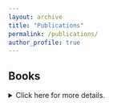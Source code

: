 ```yaml
---
layout: archive
title: "Publications"
permalink: /publications/
author_profile: true
---
```

## Books
<details>
	<summary>Click here for more details.</summary>
	
<h3><a target="_blank" href="/images/paradoxefrancaiscover.jpg"><img src="/images/paradoxefrancaiscover.jpg" alt="Cover image for 'Le paradoxe français'" title="Click here for larger image" width="200" height="200" style="float:right;margin:0px 0px 10px 10px" ></a><span style="font-style: italic;">Le paradoxe français : une nouvelle histoire de la France contemporaine </span>(Markus Haller, 2025)</h3>

<p>Dans cette traduction remaniée et mise à jour du livre que j’ai publié avec Polity, je développe une interprétation novatrice de l'histoire contemporaine de la France. Plutôt que de présenter la France comme une nation unifiée, je m'attarde sur les tensions, les déceptions et les divisions qui caractérisent le présent des Français.</p>

<p>De la défaite calamiteuse face aux armées hitlériennes en 1940 jusqu’aux spectaculaires manifestations des gilets jaunes, j'explore les contradictions qui ont façonné l’histoire de la France au cours des quatre-vingts dernières années. Il ressort de cet analyse l’image d’une nation qui s’efforce de concilier ses valeurs politiques fondamentales avec les réalités d’une société diversifiée.</p>

<p>Le livre est disponible en librairie ou en suivant un des nombreux liens vers des librairies en ligne sur <a href="https://www.markushaller.com/livre/id/63/Emile+Chabal%2C+Le+paradoxe+fran%C3%A7ais" target="_blank">le site de l'éditeur</a>.</p>

<h3><a target="_blank" href="/images/statesofignorance.jpg"><img src="/images/statesofignorance.jpg" alt="Cover image for 'States of Ignorance'" title="Click here for larger image" width="200" height="200" style="float:left;margin:0px 10px 10px 0px" ></a><span style="font-style: italic;">States of Ignorance: Governing Irregular Migrants in Western Europe </span>(Cambridge University Press, 2023) (co-edited with Christina Boswell)</h3>

<p>Much attention has been focused on how states produce knowledge about the people they govern; far less has been written about those aspects of society that states choose to keep obscure. In this book, we explore this understudied dimension of state power by focusing on the way that Western European states have attempted to handle one of the most contested social issues of our day: the governance of irregular migrants.</p>

<p>We develop a theory of 'state ignorance', setting out three complementary ways of understanding such oversights: ignorance as omission, ignorance as strategy, and ignorance as ascription. We then examine how these different forms of ignorance have affected state monitoring and control of irregular migrants from the 1960s to the present day across France, Germany and the United Kingdom. Our findings upend dominant approaches, which tend to assume that states are preoccupied with producing knowledge about their populations. We argue, instead, that states have actually been keen to sustain ignorance about their unauthorised populations.</p>

<p>You can visit the <a href="https://www.cambridge.org/gb/universitypress/subjects/politics-international-relations/comparative-politics/states-ignorance-governing-irregular-migrants-western-europe?format=HB" target="_blank">book's website</a> and you can <a href="https://doi.org/10.1017/9781009410199" target="_blank">get online access to the e-book via Cambridge Core</a>. The book is also available at <a target="_blank" href="https://www.amazon.co.uk/States-Ignorance-Governing-Irregular-Migrants/dp/1009410180/">Amazon (UK)</a> and most other international booksellers.</p>

<h3><a target="_blank" href="/images/francecover.jpg"><img src="/images/francecover.jpg" title="Click here for larger image" alt="Cover image for 'France'" width="200" height="200" style="float:right;margin:0px 0px 10px 10px"></a><span style="font-style: italic;">France </span>(Polity Press, 2020)</h3>

<p>This book is an introduction to French history since 1940, organised around six thematic and chronological chapters. Starting from the idea that France is a "paradoxical" nation, it looks at a number of contradictions within recent French history, including the tension between defeat and resistance, state and citizen, and colonialism and anti-colonialism.</p>

<p>You can hear me talk more about the book on the <a target="_blank" href="https://newbooksnetwork.com/france">New Books in French Studies podcast</a> with Roxanne Panchasi and at <a target="_blank" href="http://frenchhistorysociety.co.uk/blog/?p=2515">my online book launch event</a> at the Institute of Historical Research in London. There have also been two review forums on the book on the Tocqueville21 website (with contributions by <a target="_blank" href="https://tocqueville21.com/focus/paradoxes-of-france/">Art Goldhammer</a>, <a target="_blank" href="https://tocqueville21.com/focus/la-tache-de-lhistorien/">Emmanuel Jousse</a>, and a <a target="_blank" href="https://tocqueville21.com/focus/lembarras-du-choix/">response by me</a>) and in the journal <a target="_blank" href="https://www.tandfonline.com/toc/cmcf20/29/3"><span style="font-style: italic;">Modern and Contemporary France</span></a> (with contributions by Minayo Nasiali, David Lees, and Evan Spritzer).</p>

<p>You can buy the book <a href="https://politybooks.com/bookdetail/?isbn=9781509530014" target="_blank">directly from the publisher</a> or at <a target="_blank" href="https://www.amazon.co.uk/France-Polity-Histories-Emile-Chabal/dp/1509530029/">Amazon (UK)</a>, <a target="_blank" href="https://www.amazon.com/France-Polity-Histories-Emile-Chabal/dp/1509530029/">Amazon (USA)</a> and <a target="_blank" href="https://www.amazon.fr/France-Polity-Histories-Emile-Chabal/dp/1509530029/"> Amazon (France)</a>. A <a target="_blank" href="https://liberus.com.tr/kitap/fransa/">Turkish translation of the book</a> appeared with Liberus in 2025. For details of the revised French translation of the book, see above.</p>

<h3><a target="_blank" href="/images/divrep.jpg"><img src="/images/divrep.jpg" alt="Cover image for 'A Divided Republic'" title="Click here for larger image" width="200" height="200" style="float:left;margin:0px 10px 10px 0px" ></a><span style="font-style: italic;">A Divided Republic: nation, state and citizenship in contemporary France </span>(Cambridge University Press, 2015)</h3>

<p>Based on an original and sophisticated historical interpretation of contemporary French political culture, this book shows how passionate debates over citizenship, immigration, colonial memory, the reform of the state and the historiography of modern France have galvanised the French elite and created new spaces for discussion and disagreement. Over time, these debates have coalesced around two political languages - republicanism and liberalism - both of which structure the historical imagination and the symbolic vocabulary of French political actors. In the twenty-first century, these two political languages have become the central battleground of contemporary French politics.</p>

<p>An easy way to get a sense of what the book is about is to <a target="_blank" href="http://newbooksnetwork.com/emile-chabal-a-divided-republic-nation-state-and-citizenship-in-contemporary-france-cambridge-up-2015/">listen to my New Books in French Studies podcast</a>. Alternatively, you can read <a target="_blank" href="/files/jpriforum.pdf">a review forum on the book in the <span style="font-style: italic;">Journal of Politics, Religion and Ideology</span></a> or listen to a podcast of the main book launch event I did at the <a target="_blank" href="http://frenchhistorysociety.co.uk/blog/?p=633">Institute of Historical Research in London</a>. J'ai discut&eacute; de mon livre en fran&ccedil;ais <a target="_blank" href="https://www.youtube.com/watch?v=tE3vSh8AnBE">&agrave; la Fondation Jean Jaur&egrave;s</a>.</p>

<p>You can visit the <a href="http://www.cambridge.org/gb/academic/subjects/history/twentieth-century-european-history/divided-republic-nation-state-and-citizenship-contemporary-france?format=PB" target="_blank">book's website</a> and you can <a href="https://doi.org/10.1017/CBO9781107447936" target="_blank">get online access to the e-book via Cambridge Core</a>. The book is also available at <a target="_blank" href="https://www.amazon.co.uk/Divided-Republic-Nation-Citizenship-Contemporary/dp/1107692873">Amazon (UK)</a>, <a target="_blank" href="https://www.amazon.com/Divided-Republic-Nation-Citizenship-Contemporary/dp/1107692873">Amazon (USA)</a> and <a target="_blank" href="https://www.amazon.fr/Divided-Republic-Nation-Citizenship-Contemporary/dp/1107692873"> Amazon (France)</a>.</p>

<h3><a target="_blank" href="/images/france1970s.jpg"><img src="/images/france1970s.jpg" alt="Cover image for 'France since the 1970s'" title="Click here for larger image" width="200" height="200" style="float:right;margin:0px 0px 10px 10px"></a><span style="font-style: italic;">France since the 1970s: history, politics and memory in an age of uncertainty </span>(Bloomsbury Academic, 2014) (edited)</h3>

<p>How have the French reimagined the revolutionary, republican and reactionary ideologies that have been so crucial to their history? How has the arrival of hundreds of thousands of postcolonial migrants transformed politics? These are just some of the questions at the heart of this book. With contributions from leading specialists on topics as varied as the legacy of empire and neo-liberalism, it explores how the French have dealt with the pervasive sense of uncertainty that has become a defining feature of contemporary European politics.</p>

<p>Contributors to this volume include: Pascal Perrineau, Jim Shields, Nick Hewlett, Christophe Prochasson, Yann Scioldo-Z&uuml;rcher, Daniel A. Gordon, Isabel Hollis, Patricia M. E. Lorcin, Michael C. Behrent, Iain Stewart, Camille Robcis, Sophie Gu&eacute;rard de Latour and Sudhir Hazareesingh.</p>

<p>You can <a href="http://www.bloomsbury.com/uk/france-since-the-1970s-9781472509772/" target="_blank">visit the website for the book</a> or <a href="http://dx.doi.org/10.5040/9781474210676" target="_blank">get online access to the e-book via Bloomsbury Collections</a>. You can also buy the book at <a target="_blank" href="http://www.amazon.co.uk/France-since-1970s-Bloomsbury/dp/1472509773">Amazon (UK)</a>, <a target="_blank" href="http://www.amazon.com/France-since-1970s-Politics-Uncertainty/dp/1472509773/">Amazon (USA)</a> and <a target="_blank" href="http://www.amazon.fr/France-Since-1970s-Politics-Uncertainty/dp/1472509773/">Amazon (France)</a>.</p>

<h3><a target="_blank" href="/images/francebritain.jpg"><img src="/images/francebritain.jpg" title="Click here for larger image" alt="Cover image for 'France and Britain in Two World Wars'" width="200" height="200" style="float:left;margin:0px 10px 10px 0px"></a><span style="font-style: italic;">Britain and France in Two World Wars: Truth, Myth and Memory </span>(Bloomsbury Academic, 2013) (co-edited with Robert Tombs)</h3>

<p>France and Britain, indispensable allies in two world wars, remember and forget their shared history in contrasting ways. This book examines key episodes in the relationship between the two countries, including the outbreak of war in 1914, the battles of the Somme and Verdun, the Fall of France in 1940, Dunkirk, and British involvement in the French Resistance and the 1944 Liberation. The contributors discuss how the two countries tend to forget what they owe to each other, and have a distorted view of history which still colours and prejudices their relationship today, despite government efforts to build a close political and military partnership.</p>

<p>Contributors to this volume include: Gary Sheffield, John Keiger, William Philpott, Elizabeth Greenhalgh, Akhila Yechury, Martin Alexander, Sebastien Albertelli, Olivier Wieviorka, Philip Bell, Jay Winter, Robert Frank and David Reynolds.</p>

<p>This is the <a href="http://www.bloomsbury.com/uk/britain-and-france-in-two-world-wars-9781441130396/" target="_blank">link to the publisher's website</a>. You can also buy the book at <a target="_blank" href="http://www.amazon.co.uk/Britain-France-Two-World-Wars/dp/144113039X/">Amazon (UK)</a>, <a target="_blank" href="http://www.amazon.com/Britain-France-Two-World-Wars/dp/144113039X/">Amazon (USA)</a> and <a target="_blank" href="http://www.amazon.fr/Britain-France-Two-World-Wars/dp/144113039X/"> Amazon (France)</a>.</p>

	</details>

## Articles and book chapters
<details>
	<summary>Click here for more details.</summary>
	
<ul>
	<li>'France's identity crisis' in <span style="font-style: italic;">Current History</span> (Vol. 123, March 2024) [<a target="_blank" href="/files/francesidentitycrisis.pdf">Link to article (free)</a>] [<a href="https://doi.org/10.1525/curh.2024.123.851.89" target="_blank">Link to article in <span style="font-style: italic;">Current History</span></a>]</li>
	<li>'Between neo-liberalism and the nation: France’s political landscape in 2022' in <span style="font-style: italic;">Modern and Contemporary France</span> (Vol. 30, No. 4, 2022) (co-authored with Michael C. Behrent) [<a href="https://doi.org/10.1080/09639489.2022.2134327" target="_blank">Link to article in <span style="font-style: italic;">Modern and Contemporary France</span> (free, open access)</a>]</li>
	<li>'Big data, small concepts: histosophy as an approach to longue-dur&eacute;e history' in <span style="font-style: italic;">Global Intellectual History</span> (Vol. 6, No. 1, 2021) (co-authored with Luis de Miranda) [<a href="https://doi.org/10.1080/23801883.2019.1592871" target="_blank">Link to article in <span style="font-style: italic;">Global Intellectual History</span> (free, open access)</a>]</li>
	<li>'Anticolonialism' in <span style="font-style: italic;">The Cambridge History of French Thought</span>, eds. Michael Moriarty and Jeremy Jennings (Cambridge University Press, 2019) [<a href="/files/anticolonialism.pdf" target="_blank">PDF</a>] [<a target="_blank" href="https://doi.org/10.1017/9781316681572.049">Online access to the chapter via Cambridge Core (subscription only)</a>] [<a href="https://www.cambridge.org/gb/academic/subjects/literature/european-literature/cambridge-history-french-thought?format=HB" target="_blank">Buy the book</a>]</li>
	<li>'Historians of the world, unite! Eric Hobsbawm and the Communist Party Historians Group, 1946-1956' in <span style="font-style: italic;">Mundos do Trabalho</span> (Vol. 10, No. 19, 2018) [<a href="https://periodicos.ufsc.br/index.php/mundosdotrabalho/article/view/1984-9222.2018v10n19p71/39240" target="_blank">Link to article in <span style="font-style: italic;">Mundos do Trabalho</span> (free, open access)</a>] [<a href="https://periodicos.ufsc.br/index.php/mundosdotrabalho/article/view/1984-9222.2018v10n19p71/39041" target="_blank">Tamb&eacute;m dispon&iacute;vel em portugu&ecirc;s na revista <span style="font-style: italic;">Mundos do Trabalho</span></a>]</li>
	<li>'Les intellectuels et la crise de la d&eacute;mocratie' in <span style="font-style: italic;">Pouvoirs</span> (No. 161, April 2017) [<a href="/files/intellectuelscrise.pdf" target="_blank">Link to article (free)</a>] [<a href="http://dx.doi.org/10.3917/pouv.161.0109" target="_blank">Link to article through Cairn (subscription only)</a>]</li>
	<li>'From the banlieue to the burkini: the many lives of French republicanism' in <span style="font-style: italic;">Modern and Contemporary France</span> (Vol. 25, No. 1, 2017) [<a target="_blank" href="/files/banlieue.pdf">Link to article (free)</a>] [<a href="http://dx.doi.org/10.1080/09639489.2016.1246164" target="_blank">Link to article in <span style="font-style: italic;">Modern and Contemporary France</span> (subscription only)</a>]</li>
	<li>'The Agonies of Liberalism' in <span style="font-style: italic;">Contemporary European History</span> (Vol. 25, No. 4, 2016) [<a target="_blank" href="/files/agoniesofliberalism.pdf">Link to article (free)</a>] [<a href="http://dx.doi.org/10.1017/S0960777316000321" target="_blank">Link to article in <span style="font-style: italic;">Contemporary European History</span> (subscription only)</a>]</li>
	<li>'French Political Culture in the 1970s. Liberalism, Identity Politics and the Modest State' in <span style="font-style: italic;">Geschichte und Gesellschaft</span> (Vol. 42, No. 2, 2016) [<a target="_blank" href="/files/frenchpolcult70s.pdf">Link to article (free)</a>] [<a href="https://www.jstor.org/stable/24891225" target="_blank">Link to article in JSTOR (subscription only)</a>]</li>
	<li>'Capitalism and its critics: anti-liberalism in contemporary French politics' in <span style="font-style: italic;">In Search of the Liberal Moment: Democracy, Anti-totalitarianism, and Intellectual Politics in France since 1950</span>, eds. Iain Stewart and Stephen Sawyer (Palgrave, 2016) [<a href="http://link.springer.com/chapter/10.1057%2F9781137581266_7" target="_blank">Online access through SpringerLink</a>] [Disponible &eacute;galement en version fran&ccedil;aise en libre-acc&egrave;s via la revue <a href="https://doi.org/10.4000/quaderni.1250" target="_blank"><span style="font-style: italic;">Quaderni</span></a>]</li>
	<li>'Managing the postcolony: minority politics in Montpellier, c.1960-c.2010' in <span style="font-style: italic;">Contemporary European History</span> (Vol. 23, No. 2, 2014) [<a target="_blank" href="/files/montpellier.pdf">Link to article (free)</a>] [<a target="_blank" href="http://dx.doi.org/10.1017/s096077731400006x">Link to article in <span style="font-style: italic;">Contemporary European History </span>(subscription only)</a>]</li>
	<li>'Le Pr&eacute;sident? Georges Fr&ecirc;che and the making of a local notable in late 20th century France' in <span style="font-style: italic;">Place and Locality in Modern France, 1750-present</span>, eds. Philip Whalen &amp; Patrick Young (Bloomsbury Academic, 2014) [<a href="http://www.bloomsbury.com/uk/place-and-locality-in-modern-france-9781780936864/" target="_blank">Link to publisher's page</a>] [<a href="http://www.amazon.co.uk/Locality-Modern-France-Philip-Whalen/dp/1780936869" target="_blank">Buy the book at Amazon (UK)</a>] [<a href="http://dx.doi.org/10.5040/9781474210843.0026" target="_blank">Online access (subscription only)</a>]</li>
	<li>'The rise of the Anglo-Saxon: French perceptions of the Anglo-American world in the long twentieth century' in <span style="font-style: italic;">French Politics, Culture and Society</span> (Vol. 31, No. 1, Spring 2013) [<a target="_blank" href="/files/ecanglosaxon.pdf">Link to article (free)</a>] [<a target="_blank" href="http://www.jstor.org/stable/24517581">Link to article on JSTOR (subscription only)</a>]</li>
	<li>'Just say non? France, Britain and the European Union since the 1980s' in <span style="font-style: italic;">National Identities in France</span>, ed. Brian J. Sudlow (Transaction Press, 2011) [<a href="/files/eceu.pdf" target="_blank">PDF</a>] [<a target="_blank" href="https://www.routledge.com/National-Identities-in-France/Sudlow/p/book/9781138512481">Link to publisher's page</a>] [<a href="http://www.amazon.co.uk/National-Identities-France-Brian-Sudlow/dp/1412842883" target="_blank">Buy the book at Amazon (UK)</a>]</li>
	<li>'De 'New Britain' &agrave; la 'Big Society': l'innovation sociale &agrave; l'anglaise' in <span style="font-style: italic;">Chantiers Politiques</span> (No. 9, Summer 2011) [<a href="/files/innovationsociale.pdf" target="_blank">Link to article (free)</a>]</li>
	<li>'Writing the French national narrative in the 21st century' in <span style="font-style: italic;">The Historical Journal</span> (Vol. 53, No. 2, Summer 2010) [<a href="/files/nationalnarrative.pdf" target="_blank">Link to article (free)</a>] [<a href="https://www.jstor.org/stable/40865699" target="_blank">Link to article on JSTOR (subscription only)</a>]</li>
	<li>'La R&eacute;publique postcoloniale: making the nation in late 20th century France' in <span style="font-style: italic;">France's Lost Empires: Fragmentation, Nostalgia and la fracture coloniale</span>, eds. Nicki Frith and Kate Marsh (Lexington, 2010) [<a href="/files/ecreppoco.pdf" target="_blank">PDF</a>] [<a target="_blank" href="https://rowman.com/ISBN/9780739148839">Link to publisher's page</a>] [<a href="http://www.amazon.co.uk/Frances-Lost-Empires-Fragmentation-Nostalgia/dp/0739148834" target="_blank">Buy the book at Amazon (UK)</a>]</li>
	<li>'Ernest Renan' in <span style="font-style: italic;">The Encyclopedia of Political Theory, Vol. 3</span>, ed. M. Bevir (SAGE, 2010) [<a target="_blank" href="http://knowledge.sagepub.com/view/politicaltheory/n385.xml">Consult the entry online at SAGE&nbsp;(subscription only)</a>] [<a href="http://www.amazon.co.uk/Encyclopedia-Political-Theory-Mark-Bevir/dp/1412958652" target="_blank">Buy the book at Amazon (UK)</a>]</li>
	<li>'Uses and abuses of history: memories of the R&eacute;publique in late 20th century France' in <span style="font-style: italic;">Historicising the French Revolution</span>, eds. I. DiVanna, D. Dodds and T. Blanning (Cambridge Scholars Publishing, 2008) [<a target="_blank" href="https://www.cambridgescholars.com/product/9781847186409">Link to publisher's page</a>] [<a href="http://www.amazon.co.uk/Historicising-French-Revolution-Carolina-Armenteros/dp/1847186408" target="_blank">Buy the book at Amazon (UK</a>)]</li>
	</ul>
	
	</details>

## Essays and long-form writing
<details>
	<summary>Click here for more details.</summary>
	
<ul>
  <li><a target="_blank" href="/files/mistral.pdf">'A chill wind that blows good'</a> (on Catherine Dunlop's history of the mistral wind) in the <span style="font-style: italic;">Times Literary Supplement</span> (1 August 2025)</li>
  <li><a target="_blank" href="https://jacobin.com/2025/02/jean-marie-le-pen-france">'Jean-Marie Le Pen Got the Last Laugh'</a> in <span style="font-style: italic;">Jacobin</span> (13 February 2025)</li>
  <li><a target="_blank" href="https://doi.org/10.1080/09639489.2024.2381787">'The deluge: France's 2024 legislative elections'</a> (co-authored with Michael C. Behrent) in <span style="font-style: italic;">Modern & Contemporary France</span> (9 August 2024, open access)</li>
  <li><a target="_blank" href="/files/ramdanistangler.pdf">'Le French-bashing'</a> (on Nabila Ramdani and Cole Stangler's recent books on contemporary French society) in the <span style="font-style: italic;">Times Literary Supplement</span> (7 February 2024)</li>
  <li><a target="_blank" href="/files/histoiredelarue.pdf">'Pavement politics'</a> (on Danielle Tartakowsky's collective volume on the history of the street) in the <span style="font-style: italic;">Times Literary Supplement</span> (14 April 2023)</li>
  <li><a target="_blank" href="https://doi.org/10.1093/fh/crac070">'Historical perspectives on the 2022 French electoral cycle'</a> (co-authored with Michael C. Behrent & Marion Van Renterghem) in <span style="font-style: italic;">French History</span> (27 February 2023, open access)</li>
  <li><a target="_blank" href="/files/boltanskiesquerre.pdf">'Catwashing the far-right'</a> (on Luc Boltanski and Arnaud Esquerre's book about actualit&eacute; politique) in the <span style="font-style: italic;">Times Literary Supplement</span> (29 July 2022)</li>
  <li><a target="_blank" href="https://www.jacobinmag.com/2021/04/eric-hobsbawm-marxism-history-bibliography">'Uncovering the many Eric Hobsbawms'</a> (co-authored with Anne Perez) in <span style="font-style: italic;">Jacobin</span> (27 April 2021)</li>
  <li><a target="_blank" href="https://jacobinmag.com/2019/07/eric-hobsbawm-western-marxism-history-communism/">'Hobsbawm at the margins'</a> in <span style="font-style: italic;">Jacobin</span> (12 July 2019), also available in Portuguese in <span style="font-style: italic;">Jacobin Brasil</span> <a target="_blank" href="https://jacobin.com.br/2020/06/hobsbawm-nas-margens/">here</a>. Una traducci&oacute;n al espa&ntilde;ol est&aacute; disponible en la <span style="font-style: italic;">Revista Com&uacute;n</span>: <a target="_blank" href="https://www.revistacomun.com/blog/hobsbawm-en-los-mrgenes-parte-i">'Hobsbawm en los m&aacute;rgenes, parte 1'</a>, <a target="_blank" href="https://www.revistacomun.com/blog/hobsbawm-en-los-mrgenes-parte-ii">'Hobsbawm en los m&aacute;rgenes, parte 2'</a> (10-11 September 2019)</li>
  <li><a target="_blank" href="https://aeon.co/essays/how-eric-hobsbawm-helped-shape-the-global-marxist-imagination">'The voice of Hobsbawm'</a> in <span style="font-style: italic;">Aeon</span> (8 October 2018). Version fran&ccedil;aise dans la revue <span style="font-style: italic;">Lava</span>, <a target="_blank" href="https://lavamedia.be/fr/la-voix-deric-hobsbawm/">'La voix de Hobsbawm'</a> (no. 7, d&eacute;cembre 2018)</li>
  <li><a target="_blank" href="/files/jeandormessontls.pdf">'Unique m&eacute;lange'</a> (on the life and work of the French author Jean d'Ormesson) in the <span style="font-style: italic;">Times Literary Supplement</span> (5 October 2018)</li>
  <li><a target="_blank" href="http://www.synchronathemata.gr/to-brexit-kai-o-vretanikos-mythos-tis-synecheias/">'To Brexit kai o vretanikos mythos tis synecheias (Brexit and the British myth of continuity)'</a> in <span style="font-style: italic;">Synchrona Themata</span> (Issue 140-141, June 2018) [excerpt only, in Greek]</li>
  <li><a target="_blank" href="https://aeon.co/essays/the-anglo-saxon-is-not-american-or-british-but-a-french-alter-ego">'Les Anglo Saxons'</a> in <span style="font-style: italic;">Aeon</span> (18 September 2017). Version fran&ccedil;aise: <a target="_blank" href="/files/quiapeurdesanglosaxons.pdf">'Qui a peur des Anglo-Saxons'</a> in <span style="font-style: italic;">Courrier International</span> (25-31 January 2018)</li>
  <li><a target="_blank" href="https://tif.ssrc.org/2017/09/06/history-and-theorizing-the-secular/">Discussion forum around the theme 'History and Theorizing the Secular'</a> (edited with Daniel Steinmetz-Jenkins) in <span style="font-style: italic;">The Immanent Frame</span> (6 September 2017)</li>
   <li><a href="/files/europeaftersarkozy.pdf" target="_blank">'Europe after Sarkozy'</a> in <span style="font-style: italic;">Economic and Political Weekly</span> (2 June 2012)</li>
</ul>

<img src="/images/euroflag.jpg" alt="British and European flags at a crossroads" width="200" height="200" style="float:right;margin:0px 10px 10px 5px">In 2015, I co-wrote an essay with Stephan Malinowski on the idea of exceptionalism in British history and Britain's relation with Europe. This was published in a number of different outlets and languages:
<ul>
   <li>(English) <a href="http://www.booksandideas.net/Can-Britain-be-European.html" target="_blank">'Can Britain be European?'</a> in <span style="font-style: italic;">Books and Ideas</span> (22 June 2015)</li>
   <li>(Fran&ccedil;ais) <a href="http://www.laviedesidees.fr/La-Grande-Bretagne-peut-elle-etre-europeenne.html" target="_blank">'La Grande Bretagne peut-elle &ecirc;tre europ&eacute;enne?'</a> in <span style="font-style: italic;">La Vie des Id&eacute;es</span> (19 June 2015)</li>
   <li>(Deutsch) <a href="http://www.zeit.de/2015/29/grossbritannien-briten-europa-brexit-geschichte" target="_blank">'Ganz aparte Briten'</a> in <span style="font-style: italic;">Die Zeit</span> (16 July 2015) and <a href="/files/merkur.pdf" target="_blank">'Geh&ouml;rt Gro&szlig;britannien zu Europa?'</a> in <span style="font-style: italic;">Merkur</span> (No. 796, Sept 2015). There was further coverage of this debate in <a href="/files/spiegel.pdf" target="_blank"><span style="font-style: italic;">Der Spiegel</span></a> in June 2015.</li>
</ul>

	</details>
	
For short-form writing - including op-eds and blog posts - go to my <a href="/talks/">press and media</a> page.

## Book reviews
<details>
	<summary>Click here for more details.</summary>

	<ul>
	<li>In&eacute;s Valdez, <span style="font-style: italic;">Democracy and Empire: Labor, Nature, and the Reproduction of Capitalism</span> as part of a forum for the CRITIQUE Centre at the University of Edinburgh [<a target="_blank" href="https://critique.sps.ed.ac.uk/critique-dialogue-book-forum-on-ines-valdez-democracy-and-empire-labor-nature-and-the-reproduction-of-capitalism/">Link to review (free)</a>]</li>
	<li>George Steinmetz, <span style="font-style: italic;">The Colonial Origins of Modern Social Thought: French Sociology and the Overseas Empires</span> in <span style="font-style: italic;">Continuity and Change </span>(FirstView, 22 August 2025) [<a target="_blank" href="/files/steinmetzsocialthought.pdf">Link to review (free)</a>] [<a target="_blank" href="https://doi.org/10.1017/S0268416024000237">Link to review in <span style="font-style: italic;">Continuity and Change </span>(subscription only)</a>]</li>
	<li>Gino Raymond, <span style="font-style: italic;">France Since the Liberation: Between Exceptionalism and Convergence</span> in <span style="font-style: italic;">H-France Review </span>(Vol. 25, June 2025) [<a target="_blank" href="https://h-france.net/vol25reviews/vol25no45Chabal.pdf">Link to review in <span style="font-style: italic;">H-France Forum</span> (free)</a>]</li>
	<li>Jean-Philippe Mathy, <span style="font-style: italic;">Chronic Aftershock: How 9/11 Shaped Present-Day France</span> in <span style="font-style: italic;">H-France Forum </span>(Vol. 18, 2023) [<a target="_blank" href="https://h-france.net/wp-content/uploads/2023/01/Mathy2.pdf">Link to review in <span style="font-style: italic;">H-France Forum</span> (free)</a>]</li>
	<li>Nimisha Barton, <span style="font-style: italic;">Reproductive Citizens: Gender, Immigration, and the State in Modern France, 1880–1945 </span>in <span style="font-style: italic;">American Historical Review </span>(Vol. 127, No. 4, 2022) [<a target="_blank" href="/files/bartoncitizens.pdf">Link to review (free)</a>] [<a target="_blank" href="https://doi.org/10.1093/ahr/rhac383">Link to review in<span style="font-style: italic;"> American Historical Review </span> (subscription only)</a>]</li>
	<li>Terence Renaud, <span style="font-style: italic;">New lefts: the making of a radical tradition</span> in <span style="font-style: italic;">Intellectual History Review </span>(2022) [<a target="_blank" href="/files/newlefts.pdf">Link to review (free)</a>] [<a target="_blank" href="https://doi.org/10.1080/17496977.2022.2088926">Link to review in <span style="font-style: italic;">Intellectual History Review </span>(subscription only)</a>]</li>
	<li>Antoine Vauchez and Pierre France, <span style="font-style: italic;">The Neoliberal Republic: Corporate Lawyers, Statecraft, and the
	Making of Public-Private France </span>in <span style="font-style: italic;">H-France Review </span>(Vol. 21, No. 181, 2021) [<a target="_blank" href="https://h-france.net/vol21reviews/vol21no181Chabal.pdf">Link to review in <span style="font-style: italic;">H-France Review</span> (free)</a>]</li>
	<li>Jacob Collins, <span style="font-style: italic;">The Anthropological Turn: French Political Thought After 1968 </span>in <span style="font-style: italic;">H-France Review </span>(Vol. 21, No. 67, 2021) [<a target="_blank" href="https://h-france.net/vol21reviews/vol21no67chabal.pdf">Link to review in <span style="font-style: italic;">H-France Review</span> (free)</a>]</li>
	<li>Julian Wright, <span style="font-style: italic;">Socialism and the experience of time: idealism and the present in modern France</span> in <span style="font-style: italic;">Modern and Contemporary France</span> (Vol. 21, No. 4, 2021) [<a target="_blank" href="/files/socialismtime.pdf">Link to review (free)</a>] [<a target="_blank" href="https://doi.org/10.1080/09639489.2021.1931076">Link to review in <span style="font-style: italic;">Modern and Contemporary France </span>(subscription only)</a>]</li>
	<li>Richard Evans, <span style="font-style: italic;">Eric Hobsbawm: A Life in History</span> in <span style="font-style: italic;">International Affairs </span>(Vol. 95, No. 5, 2019) [<a target="_blank" href="/files/lifeinhistory.pdf">Link to review (free)</a>] [<a target="_blank" href="https://doi.org/10.1093/ia/iiz164">Link to review in <span style="font-style: italic;">International Affairs </span>(subscription only)</a>] [<a target="_blank" href="https://paniko.cl/eric-hobsbawm-lo-que-pensaba-pero-no-por-que-lo-pensaba/">Versi&oacute;n espa&ntilde;ola en la revista chilena <span style="font-style: italic;">Paniko</span></a>]</li>
	<li>Christophe Guilluy, <span style="font-style: italic;">Twilight of the elites: prosperity, periphery and the future of France </span>in <span style="font-style: italic;">Modern and Contemporary France </span>(Vol. 27, No. 4, 2019) [<a target="_blank" href="/files/guilluy.pdf">Link to review (free)</a>] [<a target="_blank" href="https://doi.org/10.1080/09639489.2019.1642313">Link to review in <span style="font-style: italic;">Modern and Contemporary France </span>(subscription only)</a>]</li>
	<li>Herrick Chapman, <span style="font-style: italic;">France’s Long Reconstruction: In Search of the Modern Republic</span> in <span style="font-style: italic;">French History </span>(Vol. 33, No. 1, 2019) [<a target="_blank" href="/files/longreconstruction.pdf">Link to review (free)</a>] [<a target="_blank" href="https://doi.org/10.1093/fh/crz027">Link to review in <span style="font-style: italic;">French History </span>(subscription only)</a>]</li>
	<li>Tim Rogan, <span style="font-style: italic;">The Moral Economists: R. H. Tawney, Karl Polanyi, E. P. Thompson, and the Critique of Capitalism</span> in <span style="font-style: italic;">Intellectual History Review </span>(Vol. 28, No. 1, 2019) [<a target="_blank" href="/files/moraleconomists.pdf">Link to review (free)</a>] [<a target="_blank" href="https://doi.org/10.1080/17496977.2019.1533287">Link to review in <span style="font-style: italic;">Intellectual History Review </span>(subscription only)</a>]</li>
	<li>Stefanos Geroulanos, <span style="font-style: italic;">Transparency in Modern France</span> in <span style="font-style: italic;">H-France Forum </span>(Vol. 13, 2018) [<a target="_blank" href="https://www.h-france.net/forum/forumvol13/Chabal.pdf">Link to review in <span style="font-style: italic;">H-France Forum</span> (free)</a>]</li>
	<li>Jan-Werner M&uuml;ller, <span style="font-style: italic;">What Is Populism? </span>in <span style="font-style: italic;">Intellectual History Review </span>(Vol. 27, No. 4, 2017) [<a target="_blank" href="/files/populism.pdf">Link to review (free)</a>] [<a target="_blank" href="http://dx.doi.org/10.1080/17496977.2017.1348026">Link to review in <span style="font-style: italic;">Intellectual History Review </span>(subscription only)</a>] [<a target="_blank" href="http://www.ojoentinta.com/el-populismo-la-sombra-de-la-democracia/">Versi&oacute;n espa&ntilde;ola en la revista chilena <span style="font-style: italic;">Ojo en Tinta</span></a>]</li>
	<li>Gregory Mann, <span style="font-style: italic;">From Empires to NGOs in the West African Sahel: The Road to Nongovernmentality </span>in <span style="font-style: italic;">La Vie des Id&eacute;es/Books and Ideas </span>(February 2017) [<a href="http://www.booksandideas.net/The-Sahel-In-What-State.html" target="_blank">Link to English version: 'The Sahel in what state?'</a>] [<a href="http://www.laviedesidees.fr/Le-Sahel-dans-quel-Etat.html" target="_blank">Version fran&ccedil;aise: 'Le Sahel dans quel &Eacute;tat?'</a>]</li>
	<li>Sung-Eun Choi, <span style="font-style: italic;">Decolonization and the French of Algeria: Bringing the Settler Colony Home </span>in <span style="font-style: italic;">H-France Review </span>(Vol. 16, No. 231, 2016) [<a target="_blank" href="http://www.h-france.net/vol16reviews/vol16no231Chabal.pdf">Link to review in <span style="font-style: italic;">H-France Review </span>(free)</a>]</li>
	<li>Rebecca Clifford, <span style="font-style: italic;">Commemorating the Holocaust: The Dilemmas of Remembrance in France and Italy </span>in <span style="font-style: italic;">English Historical Review </span>(Vol. 132, No. 552, 2016) [<a target="_blank" href="/files/clifford.pdf">Link to review (free)</a>] [<a target="_blank" href="https://doi.org/10.1093/ehr/cew246">Link to review in<span style="font-style: italic;"> English Historical Review </span> (subscription only)</a>]</li>
	<li>Nicole Rudolph, <span style="font-style: italic;">At home in postwar France: modern mass housing and the right to comfort </span>in <span style="font-style: italic;">Modern and Contemporary France </span>(Vol. 24, No. 4, 2016) [<a target="_blank" href="/files/athomepostwarfrance.pdf">Link to review (free)</a>] [<a target="_blank" href="http://dx.doi.org/10.1080/09639489.2016.1209468">Link to review in <span style="font-style: italic;">Modern and Contemporary France </span>(subscription only)</a>]</li>
	<li>Dieter Grimm, <span style="font-style: italic;">Sovereignty: The Origin and Future of a Political and Legal Concept </span>in <span style="font-style: italic;">New Global Studies </span>(Vol. 23, No. 3, 2015) [<a target="_blank" href="/files/sovereignty.pdf">Link to review (free)</a>] [<a target="_blank" href="http://dx.doi.org/10.1515/ngs-2016-0006">Link to review in <span style="font-style: italic;">New Global Studies </span>(subscription only)</a>]</li>
	<li>Ang&eacute;line Escafr&eacute;-Dublet, <span style="font-style: italic;">Culture et immigration:  de la question sociale &agrave; l'enjeu politique, 1958-2007 </span>in <span style="font-style: italic;">Modern and Contemporary France </span>(Vol. 23, No. 3, 2015) [<a target="_blank" href="/files/cultureetimmigration.pdf">Link to review (free)</a>] [<a target="_blank" href="http://dx.doi.org/10.1080/09639489.2015.1032914">Link to review in <span style="font-style: italic;">Modern and Contemporary France </span>(subscription only)</a>]</li>
	<li>Maud Mandel, <span style="font-style: italic;">Muslims and Jews in France: History of a Conflict </span>in <span style="font-style: italic;">Journal of Modern Jewish Studies </span>(Vol. 14, No. 2, 2015) [<a target="_blank" href="/files/mandeljewsmuslims.pdf">Link to review (free)</a>] [<a target="_blank" href="http://www.tandfonline.com/doi/full/10.1080/14725886.2015.1041235">Link to review in <span style="font-style: italic;">Journal of Modern Jewish Studies </span>(subscription only)</a>]</li>
	<li>Christophe Prochasson, Vincent Duclert and Edward Berenson (eds.), <span style="font-style: italic;">The French Republic: History, Values, Debates </span>in <span style="font-style: italic;"> English Historical Review </span>(Vol. 130, No. 543, 2015) [<a target="_blank" href="/files/prochasson.pdf">Link to review (free)</a>] [<a target="_blank" href="https://doi.org/10.1093/ehr/cev033">Link to review in<span style="font-style: italic;"> English Historical Review </span> (subscription only)</a>]</li>
	<li>Chris Reynolds, <span style="font-style: italic;">Memories of May '68: France's Convenient Consensus </span>in <span style="font-style: italic;"> The Journal of Modern History </span>(Vol. 86, No. 4, 2014) [<a target="_blank" href="/files/chrisreynolds.pdf">Link to review (free)</a>] [<a target="_blank" href="http://www.jstor.org/stable/10.1086/678740">Link to review in <span style="font-style: italic;">The Journal of Modern History</span> (subscription only)</a>]</li>
	<li>Amelia Lyons, <span style="font-style: italic;">The Civilizing Mission in the Metropole: Algerian Families and the Welfare State during Decolonization </span>in <span style="font-style: italic;"> H-France </span>(Vol. 14, No. 165, October 2014) [<a target="_blank" href="http://www.h-france.net/vol14reviews/vol14no165chabal.pdf">Link to review on the H-France website (free)</a>]</li>
	<li>Andrew Sartori and Samuel Moyn (eds.), <span style="font-style: italic;">Global Intellectual History </span>in <span style="font-style: italic;">La Vie des Id&eacute;es/Books and Ideas </span>(October 2014) [<a href="http://www.booksandideas.net/Global-Thinking.html" target="_blank">Link to English version: 'Global thinking'</a>] [<a href="http://www.laviedesidees.fr/Penser-a-l-echelle-globale.html" target="_blank">Version fran&ccedil;aise: 'Penser &#224; l'&eacute;chelle globale'</a>]</li>
	<li>Alice Conklin, <span style="font-style: italic;">In the Museum of Man: Race, Anthropology and Empire in France, 1850-1950 </span>in <span style="font-style: italic;">Intellectual History Review </span>(Vol. 24, No. 4, 2014) [<a target="_blank" href="/files/inthemuseumofman.pdf">Link to review (free)</a>] [<a target="_blank" href="http://dx.doi.org/10.1080/17496977.2014.952929">Link to review in <span style="font-style: italic;">Intellectual History Review </span>(subscription only)</a>]</li>
	<li>Barnett Singer, <span style="font-style: italic;">The Americanization of France: Searching for Happiness after the Algerian War </span>in <span style="font-style: italic;">French History </span>(Vol. 28, No. 3, 2014) [<a target="_blank" href="/files/singer.pdf">Link to review (free)</a>] [<a target="_blank" href="https://doi.org/10.1093/fh/cru068">Link to review in<span style="font-style: italic;"> French History </span> (subscription only)</a>]</li>
	<li>Jacques Julliard, <span style="font-style: italic;">Les gauches fran&ccedil;aises, 1762-2012. Histoire, politique, imaginaire </span>in <span style="font-style: italic;">French History </span>(Vol. 28, No. 2, 2014) [<a target="_blank" href="/files/julliard.pdf">Link to review (free)</a>] [<a target="_blank" href="https://doi.org/10.1093/fh/cru016">Link to review in<span style="font-style: italic;"> French History </span> (subscription only)</a>]</li>
	<li>Laurent Warlouzet, <span style="font-style: italic;">Le choix de la CEE par la France: l'Europe &eacute;conomique en d&eacute;bat de Mend&egrave;s-France &agrave; de Gaulle (1955-1969) </span>in <span style="font-style: italic;">English Historical Review </span>(Vol. 128, No. 535, 2013) [<a target="_blank" href="/files/warlouzet.pdf">Link to review (free)</a>] [<a target="_blank" href="https://doi.org/10.1093/ehr/cet258">Link to review in<span style="font-style: italic;"> English Historical Review </span> (subscription only)</a>]</li>
	<li>Edward Baring, <span style="font-style: italic;">The Young Derrida and French Philosophy, 1945-68 </span>in <span style="font-style: italic;">La Vie des Id&eacute;es/Books and Ideas </span>(July 2013) [<a href="http://www.booksandideas.net/Derrida-and-the-marginality-of-the.html" target="_blank">Link to English version: 'Derrida and the marginality of the French intellectual'</a>] [<a href="http://www.laviedesidees.fr/Derrida-un-intellectuel-marginal.html" target="_blank">Version fran&ccedil;aise: 'Derrida: un intellectuel marginal?'</a>]</li>
	<li>Sudhir Hazareesingh, <span style="font-style: italic;">In the Shadow of the General: Modern France and the Myth of de Gaulle </span>in <span style="font-style: italic;">French History </span>(Vol. 27, No. 2, 2013) [<a target="_blank" href="/files/intheshadowofthegeneral.pdf">Link to review (free)</a>] [<a target="_blank" href="https://doi.org/10.1093/fh/crt014">Link to review in<span style="font-style: italic;"> French History </span> (subscription only)</a>]</li>
	<li>Jeremy Jennings, <span style="font-style: italic;">Revolution and the Republic: A History of French Political Thought Since the Eighteenth Century </span>in <span style="font-style: italic;">La Vie des Id&eacute;es/Books and Ideas </span>(December 2012) [<a href="http://www.booksandideas.net/The-Politics-of-Disagreement.html" target="_blank">Link to English version: 'The Politics of Disagreement'</a>] [<a href="http://www.laviedesidees.fr/La-Republique-du-desaccord.html" target="_blank">Version fran&ccedil;aise: 'La R&eacute;publique du d&eacute;saccord'</a>]</li>
	<li>Nicolas Bancel et al (eds.), <span style="font-style: italic;">Ruptures postcoloniales. Les nouveaux visages de la soci&eacute;t&eacute; fran&ccedil;aise </span>in <span style="font-style: italic;">French History </span>(Vol. 26, No. 4, 2012) [<a href="/files/rupturespostcoloniales.pdf" target="_blank">Link to review (free)</a>] [<a href="http://fh.oxfordjournals.org/content/26/4/591.full.pdf+html" target="_blank">Link to review in <span style="font-style: italic;">French History </span>(subscription only)</a>]</li>
	<li>Serge Audier, <span style="font-style: italic;">N&eacute;o-lib&eacute;ralismes: une arch&eacute;ologie intellectuelle</span> in <span style="font-style: italic;">La Vie des Id&eacute;es/Books and Ideas</span> (July 2012) [<a href="http://www.booksandideas.net/The-Mid-Life-Crisis-of-Neo.html" target="_blank">Link to English version: 'The Mid-Life Crisis of Neo-Liberalism'</a>] [<a href="http://www.laviedesidees.fr/Le-neo-liberalisme-introuvable.html" target="_blank">Version fran&ccedil;aise: 'Le n&eacute;o-lib&eacute;ralisme introuvable?'</a>]</li>
	</ul>

Between 2002 and 2010, I wrote reviews of contemporary fiction for the Pakistani current affairs magazine <span style="font-style: italic;">Newsline</span>. A small selection of these can be found online&nbsp;<a href="http://newslinemagazine.com/?s=emile+chabal" target="_blank">here</a>.

	</details>
